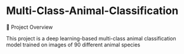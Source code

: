 # Multi-Class-Animal-Classification

📌 Project Overview

This project is a deep learning-based multi-class animal classification model trained on images of 90 different animal species
